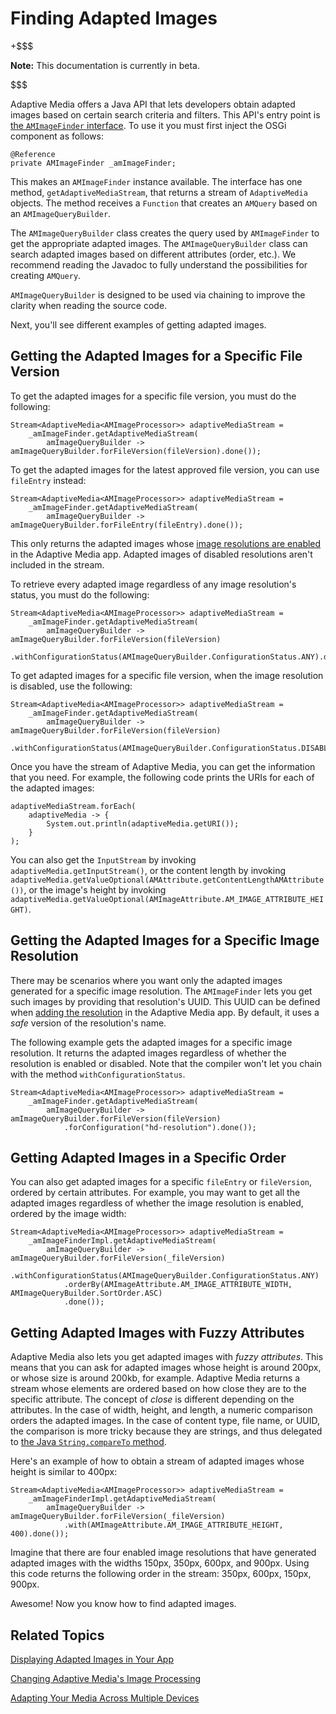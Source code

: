 # Finding Adapted Images [](id=finding-adapted-images)

+$$$

**Note:** This documentation is currently in beta. 

$$$

Adaptive Media offers a Java API that lets developers obtain adapted images 
based on certain search criteria and filters. This API's entry point is 
[the `AMImageFinder` interface](https://github.com/liferay/com-liferay-adaptive-media/blob/master/adaptive-media-image-api/src/main/java/com/liferay/adaptive/media/image/finder/AMImageFinder.java). 
To use it you must first inject the OSGi component as follows: 

    @Reference
    private AMImageFinder _amImageFinder;

This makes an `AMImageFinder` instance available. The interface has one method, 
`getAdaptiveMediaStream`, that returns a stream of `AdaptiveMedia` objects. The 
method receives a `Function` that creates an `AMQuery` based on an 
`AMImageQueryBuilder`.

The `AMImageQueryBuilder` class creates the query used by `AMImageFinder` to get 
the appropriate adapted images. The `AMImageQueryBuilder` class can search 
adapted images based on different attributes (order, etc.). We recommend reading 
the Javadoc to fully understand the possibilities for creating `AMQuery`. 

`AMImageQueryBuilder` is designed to be used via chaining to improve the clarity 
when reading the source code. 

Next, you'll see different examples of getting adapted images. 

## Getting the Adapted Images for a Specific File Version [](id=getting-the-adapted-images-for-a-specific-file-version)

To get the adapted images for a specific file version, you must do the 
following: 

    Stream<AdaptiveMedia<AMImageProcessor>> adaptiveMediaStream =
        _amImageFinder.getAdaptiveMediaStream(
            amImageQueryBuilder -> amImageQueryBuilder.forFileVersion(fileVersion).done());

To get the adapted images for the latest approved file version, you can use 
`fileEntry` instead: 

    Stream<AdaptiveMedia<AMImageProcessor>> adaptiveMediaStream =
        _amImageFinder.getAdaptiveMediaStream(
            amImageQueryBuilder -> amImageQueryBuilder.forFileEntry(fileEntry).done());

This only returns the adapted images whose 
[image resolutions are enabled](/discover/portal/-/knowledge_base/7-0/managing-image-resolutions) 
in the Adaptive Media app. Adapted images of disabled resolutions aren't 
included in the stream. 

To retrieve every adapted image regardless of any image resolution's status, you 
must do the following: 

    Stream<AdaptiveMedia<AMImageProcessor>> adaptiveMediaStream =
        _amImageFinder.getAdaptiveMediaStream(
            amImageQueryBuilder -> amImageQueryBuilder.forFileVersion(fileVersion)
                .withConfigurationStatus(AMImageQueryBuilder.ConfigurationStatus.ANY).done());

To get adapted images for a specific file version, when the image resolution is 
disabled, use the following: 

    Stream<AdaptiveMedia<AMImageProcessor>> adaptiveMediaStream =
        _amImageFinder.getAdaptiveMediaStream(
            amImageQueryBuilder -> amImageQueryBuilder.forFileVersion(fileVersion)
                .withConfigurationStatus(AMImageQueryBuilder.ConfigurationStatus.DISABLED).done());

Once you have the stream of Adaptive Media, you can get the information that you 
need. For example, the following code prints the URIs for each of the adapted 
images: 

    adaptiveMediaStream.forEach(
        adaptiveMedia -> {
            System.out.println(adaptiveMedia.getURI());
        }
    );

You can also get the `InputStream` by invoking `adaptiveMedia.getInputStream()`, 
or the content length by invoking 
`adaptiveMedia.getValueOptional(AMAttribute.getContentLengthAMAttribute())`, or 
the image's height by invoking 
`adaptiveMedia.getValueOptional(AMImageAttribute.AM_IMAGE_ATTRIBUTE_HEIGHT)`. 

## Getting the Adapted Images for a Specific Image Resolution [](id=getting-the-adapted-images-for-a-specific-image-resolution)

There may be scenarios where you want only the adapted images generated for a 
specific image resolution. The `AMImageFinder` lets you get such images by 
providing that resolution's UUID. This UUID can be defined when 
[adding the resolution](/discover/portal/-/knowledge_base/7-0/adding-image-resolutions) 
in the Adaptive Media app. By default, it uses a *safe* version of the 
resolution's name.

The following example gets the adapted images for a specific image resolution. 
It returns the adapted images regardless of whether the resolution is enabled or 
disabled. Note that the compiler won't let you chain with the method 
`withConfigurationStatus`.

    Stream<AdaptiveMedia<AMImageProcessor>> adaptiveMediaStream =
        _amImageFinder.getAdaptiveMediaStream(
            amImageQueryBuilder -> amImageQueryBuilder.forFileVersion(fileVersion)
                .forConfiguration("hd-resolution").done());

## Getting Adapted Images in a Specific Order [](id=getting-adapted-images-in-a-specific-order)

You can also get adapted images for a specific `fileEntry` or `fileVersion`, 
ordered by certain attributes. For example, you may want to get all the adapted 
images regardless of whether the image resolution is enabled, ordered by the 
image width: 

    Stream<AdaptiveMedia<AMImageProcessor>> adaptiveMediaStream =
        _amImageFinderImpl.getAdaptiveMediaStream(
            amImageQueryBuilder -> amImageQueryBuilder.forFileVersion(_fileVersion)
                .withConfigurationStatus(AMImageQueryBuilder.ConfigurationStatus.ANY)
                .orderBy(AMImageAttribute.AM_IMAGE_ATTRIBUTE_WIDTH, AMImageQueryBuilder.SortOrder.ASC)
                .done());

## Getting Adapted Images with Fuzzy Attributes [](id=getting-adapted-images-with-fuzzy-attributes)

Adaptive Media also lets you get adapted images with *fuzzy attributes*. This 
means that you can ask for adapted images whose height is around 200px, or whose 
size is around 200kb, for example. Adaptive Media returns a stream whose 
elements are ordered based on how close they are to the specific attribute. The 
concept of *close* is different depending on the attributes. In the case of 
width, height, and length, a numeric comparison orders the adapted images. In 
the case of content type, file name, or UUID, the comparison is more tricky 
because they are strings, and thus delegated to 
[the Java `String.compareTo` method](https://docs.oracle.com/javase/7/docs/api/java/lang/String.html#compareTo(java.lang.String)). 

Here's an example of how to obtain a stream of adapted images whose height is 
similar to 400px: 

    Stream<AdaptiveMedia<AMImageProcessor>> adaptiveMediaStream =
        _amImageFinderImpl.getAdaptiveMediaStream(
            amImageQueryBuilder -> amImageQueryBuilder.forFileVersion(_fileVersion)
                .with(AMImageAttribute.AM_IMAGE_ATTRIBUTE_HEIGHT, 400).done());

Imagine that there are four enabled image resolutions that have generated 
adapted images with the widths 150px, 350px, 600px, and 900px. Using this code 
returns the following order in the stream:  350px, 600px, 150px, 900px. 

Awesome! Now you know how to find adapted images. 

## Related Topics [](id=related-topics)

[Displaying Adapted Images in Your App](/develop/tutorials/-/knowledge_base/7-0/displaying-adapted-images-in-your-app)

[Changing Adaptive Media's Image Processing](/develop/tutorials/-/knowledge_base/7-0/changing-adaptive-medias-image-processing)

[Adapting Your Media Across Multiple Devices](/discover/portal/-/knowledge_base/7-0/adapting-your-media-across-multiple-devices)
